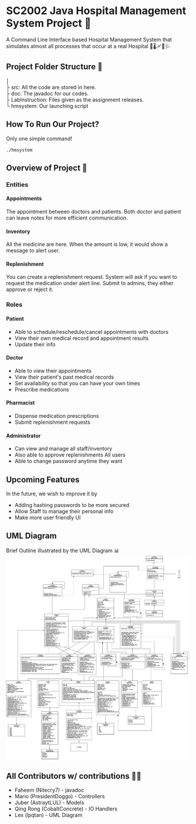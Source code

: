 # SC2002 Java Hospital Management System Project 🏥
A Command Line Interface based Hospital Management System that simulates almost all processes that occur at a real Hospital 💊🌡️🩹💉🩺

## Project Folder Structure 📂

│ <br>
├ src: All the code are stored in here.<br>
├ doc: The javadoc for our codes.<br>
├ LabInstruction: Files given as the assignment releases.<br>
└ hmsystem: Our launching script<br>

## How To Run Our Project? 

Only one simple command!

```shell
./hmsystem
```

## Overview of Project 🔎

### Entities

#### Appointments

The appointment between doctors and patients. 
Both doctor and patient can leave notes for more efficient communication.

#### Inventory

All the medicine are here.
When the amount is low, it would show a message to alert user.

#### Replenishment

You can create a replenishment request.
System will ask if you want to request the medication under alert line.
Submit to admins, they either approve or reject it.

### Roles
#### Patient 
- Able to schedule/reschedule/cancel appointments with doctors
- View their own medical record and appointment results
- Update their info
#### Doctor 
- Able to view their appointments 
- View their patient's past medical records
- Set availability so that you can have your own times
- Prescribe medications
#### Pharmacist 
- Dispense medication prescriptions
- Submit replenishment requests
#### Administrator 
- Can view and manage all staff/inventory
- Also able to approve replenishments
All users
- Able to change password anytime they want

## Upcoming Features

In the future, we wish to improve it by
- Adding hashing passwords to be more secured
- Allow Staff to manage their personal info
- Make more user friendly UI

## UML Diagram

Brief Outline illustrated by the UML Diagram 📊
![OOP Updated UML Diagram (As of 18 Nov 2024)](https://github.com/Nitecry7/SC2002-Java-Hospital-Management-System-Project/blob/main/UML-Class-Diagram.png?raw=true)


## All Contributors w/ contributions 👨‍💻
* Faheem (Nitecry7) - javadoc
* Mario (PresidentDoggo) - Controllers
* Juber (AstraytLUL) - Models
* Qing Rong (CobaltConcrete) - IO Handlers
* Lex (lpqtan) - UML Diagram
